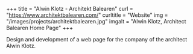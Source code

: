 +++
title = "Alwin Klotz - Architekt Balearen"
curl = "https://www.architektbalearen.com/"
curltitle = "Website"
img = "/images/projects/architektbalearen.jpg"
imgalt = "Alwin Klotz, Architect Balearen Home Page"
+++

Design and development of a web page for the company of the architect Alwin Klotz.